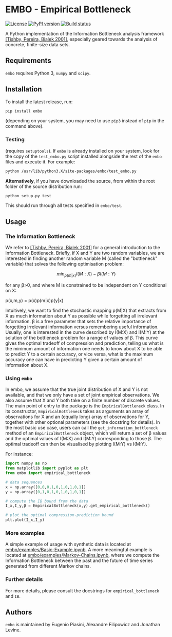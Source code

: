 # EMBO - Empirical Bottleneck
[![License](https://img.shields.io/pypi/l/embo)](https://www.gnu.org/licenses/gpl-3.0.txt)
[![PyPI version](https://img.shields.io/pypi/v/embo.svg)](https://pypi.python.org/pypi/embo/)
[![Build status](https://img.shields.io/gitlab/pipeline/epiasini/embo)](https://gitlab.com/epiasini/embo/pipelines)

A Python implementation of the Information Bottleneck analysis
framework [[Tishby, Pereira, Bialek
2001]](https://arxiv.org/abs/physics/0004057), especially geared
towards the analysis of concrete, finite-size data sets.

## Requirements

`embo` requires Python 3, `numpy` and `scipy`.

## Installation
To install the latest release, run:
``` bash
pip install embo
```
(depending on your system, you may need to use `pip3` instead of `pip`
in the command above).

### Testing
(requires `setuptools`). If `embo` is already installed on your
system, look for the copy of the `test_embo.py` script installed
alongside the rest of the `embo` files and execute it. For example:

``` bash
python /usr/lib/python3.X/site-packages/embo/test_embo.py
```

**Alternatively**, if you have downloaded the source, from within the
root folder of the source distribution run:

``` bash
python setup.py test
```

This should run through all tests specified in `embo/test`.

## Usage

### The Information Bottleneck
We refer to [[Tishby, Pereira, Bialek
2001]](https://arxiv.org/abs/physics/0004057) for a general
introduction to the Information Bottleneck. Briefly, if X and Y
are two random variables, we are interested in finding another random
variable M (called the "bottleneck" variable) that solves the
following optimisation problem:

$$min_{p(m|x)}I(M:X) - β I(M:Y)$$

for any β>0, and where M is constrained to be independent on
Y conditional on X:

p(x,m,y) = p(x)p(m|x)p(y|x)


Intuitively, we want to find the stochastic mapping p(M|X) that
extracts from X as much information about Y as possible while
forgetting all irrelevant information. β is a free parameter
that sets the relative importance of forgetting irrelevant information
versus remembering useful information. Usually, one is interested in
the curve described by I(M:X) and I(M:Y) at the solution of the
bottleneck problem for a range of values of β. This curve
gives the optimal tradeoff of compression and prediction, telling us
what is the minimum amount of information one needs to know about X
to be able to predict Y to a certain accuracy, or vice versa, what
is the maximum accuracy one can have in predicting Y given a certain
amount of information about X.

### Using `embo`
In embo, we assume that the true joint distribution of X and Y is not
available, and that we only have a set of joint empirical
observations. We also assume that X and Y both take on a finite number
of discrete values. The main point of entry to the package is the
`EmpiricalBottleneck` class. In its constructor, `EmpiricalBottleneck`
takes as arguments an array of observations for X and an (equally
long) array of observations for Y, together with other optional
parameters (see the docstring for details). In the most basic use
case, users can call the `get_information_bottleneck` method of an
`EmpiricalBottleneck` object, which will return a set of β values and
the optimal values of I(M:X) and I(M:Y) corresponding to those β. The
optimal tradeoff can then be visualised by plotting I(M:Y) vs I(M:Y).

For instance:

``` python
import numpy as np
from matplotlib import pyplot as plt
from embo import empirical_bottleneck

# data sequences
x = np.array([0,0,0,1,0,1,0,1,0,1])
y = np.array([0,1,0,1,0,1,0,1,0,1])

# compute the IB bound from the data
I_x,I_y,β = EmpiricalBottleneck(x,y).get_empirical_bottleneck()

# plot the optimal compression-prediction bound
plt.plot(I_x,I_y)
```

### More examples
A simple example of usage with synthetic data is located at
[embo/examples/Basic-Example.ipynb](embo/examples/Basic-Example.ipynb).
A more meaningful example is located at
[embo/examples/Markov-Chains.ipynb](embo/examples/Markov-Chains.ipynb),
where we compute the Information Bottleneck between the past and the
future of time series generated from different Markov chains.

### Further details
For more details, please consult the docstrings for
`empirical_bottleneck` and `IB`.

## Authors
`embo` is maintained by Eugenio Piasini, Alexandre Filipowicz and
Jonathan Levine.
